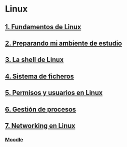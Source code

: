 # Linux

## [1. Fundamentos de Linux](./fundamentosLinux.md)

## [2. Preparando mi ambiente de estudio](./preparandoMiAmbienteEstudio.md)

## [3. La shell de Linux]()

## [4. Sistema de ficheros]()

## [5. Permisos y usuarios en Linux]()

## [6. Gestión de procesos]()

## [7. Networking en Linux]()

### [Moodle](https://educacion.pilares.cdmx.gob.mx/)